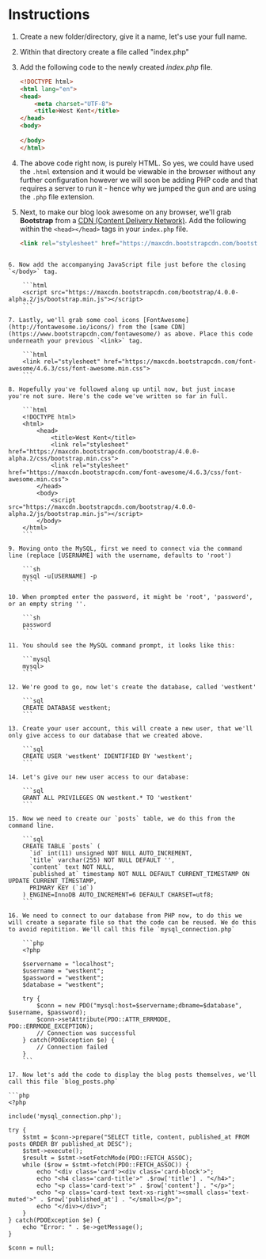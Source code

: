 # Instructions

1. Create a new folder/directory, give it a name, let's use your full name.

2. Within that directory create a file called "index.php"

3. Add the following code to the newly created _index.php_ file.

    ```html
    <!DOCTYPE html>
    <html lang="en">
    <head>
        <meta charset="UTF-8">
        <title>West Kent</title>
    </head>
    <body>
        
    </body>
    </html>
    ```

4. The above code right now, is purely HTML. So yes, we could have used the `.html` extension and it would be viewable in the browser without any further configuration however we will soon be adding PHP code and that requires a server to run it - hence why we jumped the gun and are using the `.php` file extension.

5. Next, to make our blog look awesome on any browser, we'll grab **Bootstrap** from a [CDN (Content Delivery Network)](https://www.bootstrapcdn.com/alpha/). Add the following within the `<head></head>` tags in your `index.php` file.

    ```html
    <link rel="stylesheet" href="https://maxcdn.bootstrapcdn.com/bootstrap/4.0.0-alpha.2/css/bootstrap.min.css">
```

6. Now add the accompanying JavaScript file just before the closing `</body>` tag.

    ```html
    <script src="https://maxcdn.bootstrapcdn.com/bootstrap/4.0.0-alpha.2/js/bootstrap.min.js"></script>
    ```

7. Lastly, we'll grab some cool icons [FontAwesome](http://fontawesome.io/icons/) from the [same CDN](https://www.bootstrapcdn.com/fontawesome/) as above. Place this code underneath your previous `<link>` tag.

    ```html
    <link rel="stylesheet" href="https://maxcdn.bootstrapcdn.com/font-awesome/4.6.3/css/font-awesome.min.css">
    ```

8. Hopefully you've followed along up until now, but just incase you're not sure. Here's the code we've written so far in full.

    ```html
    <!DOCTYPE html>
    <html>
        <head>
            <title>West Kent</title>
            <link rel="stylesheet" href="https://maxcdn.bootstrapcdn.com/bootstrap/4.0.0-alpha.2/css/bootstrap.min.css">
            <link rel="stylesheet" href="https://maxcdn.bootstrapcdn.com/font-awesome/4.6.3/css/font-awesome.min.css">
        </head>
        <body>
            <script src="https://maxcdn.bootstrapcdn.com/bootstrap/4.0.0-alpha.2/js/bootstrap.min.js"></script>
        </body>
    </html>
    ```

9. Moving onto the MySQL, first we need to connect via the command line (replace [USERNAME] with the username, defaults to 'root')

    ```sh
    mysql -u[USERNAME] -p
    ```

10. When prompted enter the password, it might be 'root', 'password', or an empty string ''.

    ```sh
    password
    ```

11. You should see the MySQL command prompt, it looks like this:

    ```mysql
    mysql> 
    ```

12. We're good to go, now let's create the database, called 'westkent'

    ```sql
    CREATE DATABASE westkent;
    ```

13. Create your user account, this will create a new user, that we'll only give access to our database that we created above.

    ```sql
    CREATE USER 'westkent' IDENTIFIED BY 'westkent';
    ```

14. Let's give our new user access to our database:

    ```sql
    GRANT ALL PRIVILEGES ON westkent.* TO 'westkent'
    ```

15. Now we need to create our `posts` table, we do this from the command line.

    ```sql
    CREATE TABLE `posts` (
      `id` int(11) unsigned NOT NULL AUTO_INCREMENT,
      `title` varchar(255) NOT NULL DEFAULT '',
      `content` text NOT NULL,
      `published_at` timestamp NOT NULL DEFAULT CURRENT_TIMESTAMP ON UPDATE CURRENT_TIMESTAMP,
      PRIMARY KEY (`id`)
    ) ENGINE=InnoDB AUTO_INCREMENT=6 DEFAULT CHARSET=utf8;
    ```

16. We need to connect to our database from PHP now, to do this we will create a separate file so that the code can be reused. We do this to avoid repitition. We'll call this file `mysql_connection.php`

    ```php
    <?php

    $servername = "localhost";
    $username = "westkent";
    $password = "westkent";
    $database = "westkent";

    try {
        $conn = new PDO("mysql:host=$servername;dbname=$database", $username, $password);
        $conn->setAttribute(PDO::ATTR_ERRMODE, PDO::ERRMODE_EXCEPTION);
        // Connection was successful
    } catch(PDOException $e) {
        // Connection failed
    }
    ```

17. Now let's add the code to display the blog posts themselves, we'll call this file `blog_posts.php`

```php
<?php

include('mysql_connection.php');

try {
    $stmt = $conn->prepare("SELECT title, content, published_at FROM posts ORDER BY published_at DESC");
    $stmt->execute();
    $result = $stmt->setFetchMode(PDO::FETCH_ASSOC);
    while ($row = $stmt->fetch(PDO::FETCH_ASSOC)) {
        echo "<div class='card'><div class='card-block'>";
        echo "<h4 class='card-title'>" .$row['title'] . "</h4>";
        echo "<p class='card-text'>" . $row['content'] . "</p>";
        echo "<p class='card-text text-xs-right'><small class='text-muted'>" . $row['published_at'] . "</small></p>";
        echo "</div></div>";
    }
} catch(PDOException $e) {
    echo "Error: " . $e->getMessage();
}

$conn = null;
```
